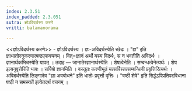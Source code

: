 ```yaml
---
index: 2.3.51
index_padded: 2.3.051
sutra: ज्ञोऽविदर्थस्य करणे
vritti: balamanorama

---
```

<<ज्ञोऽविदर्थस्य करणे>> - ज्ञोऽविदर्थस्य । ज्ञः-अविदर्थस्येति च्छेदः । "ज्ञ" इति ज्ञाधातोरनुकरणात्षष्ठएकवचनम् । वित्=ज्ञानं अर्थो यस्य विदर्थः, स न भवतीति अविदर्थः । ज्ञानार्थकभिन्नस्येति यावत् । तदाह — जानातेरज्ञानार्थस्येति । शेषत्वेनेति । सम्बन्धत्वेनेत्यर्थः । शेष इत्यनुवृत्तेरिति भावः । सर्पिषो ज्ञानमिति । वस्तुतः करणीभूतं यत्सर्पिस्तत्सम्बन्धिनी प्रवृत्तिरित्यर्थः । अविदर्थस्येति लिङ्गादेव "ज्ञा अवबोधने" इति धातोः प्रवृत्तौ वृत्तिः । "षष्ठी शेषे" इति सिद्धेऽपिप्रतिपदविधाना षष्ठी न समस्यते॑ इत्येतदर्थं वचनम् । 